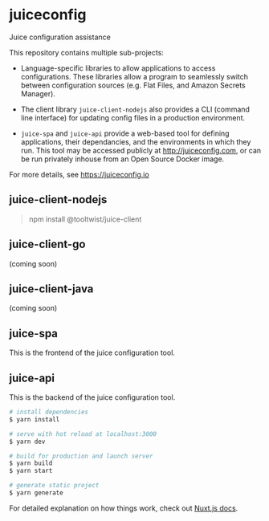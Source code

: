# juiceconfig
Juice configuration assistance




This repository contains multiple sub-projects:

* Language-specific libraries to allow applications to access configurations. These libraries allow a program to seamlessly
switch between configuration sources (e.g. Flat Files, and Amazon Secrets Manager).

* The client library `juice-client-nodejs` also provides a CLI (command line interface)
for updating config files in a production environment.

* `juice-spa` and `juice-api` provide a web-based tool for defining applications,
their dependancies, and the environments in which they run. This tool may be accessed publicly
at http://juiceconfig.com, or can be run privately inhouse from an Open Source Docker image.

For more details, see https://juiceconfig.io


## juice-client-nodejs

>    npm install @tooltwist/juice-client

## juice-client-go
(coming soon)  

## juice-client-java
(coming soon)  
 

## juice-spa
This is the frontend of the juice configuration tool.

## juice-api
This is the backend of the juice configuration tool.

``` bash
# install dependencies
$ yarn install

# serve with hot reload at localhost:3000
$ yarn dev

# build for production and launch server
$ yarn build
$ yarn start

# generate static project
$ yarn generate
```

For detailed explanation on how things work, check out [Nuxt.js docs](https://nuxtjs.org).

